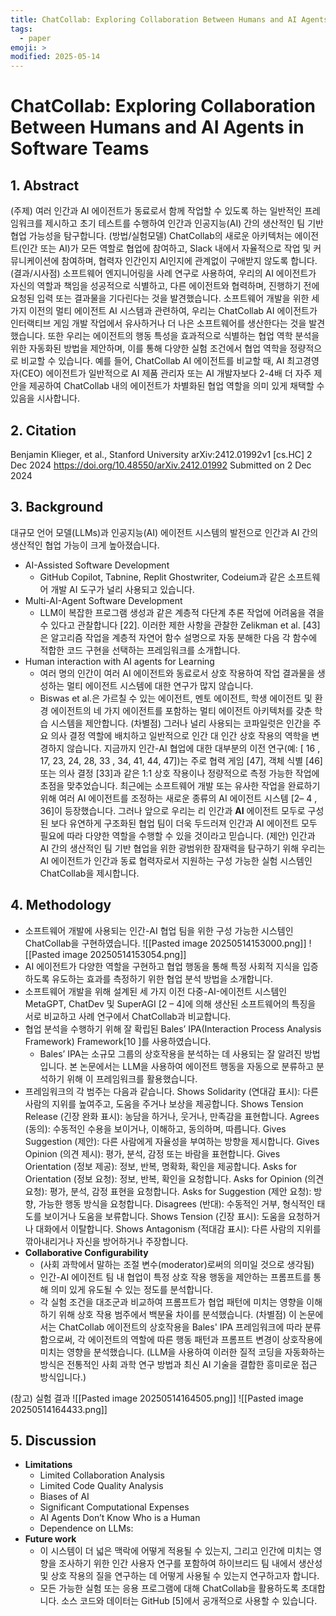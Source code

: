 ```yaml
---
title: ChatCollab: Exploring Collaboration Between Humans and AI Agents in Software Teams
tags:
  - paper
emoji: >
modified: 2025-05-14
---
```


# ChatCollab: Exploring Collaboration Between Humans and AI Agents in Software Teams

## 1. Abstract
(주제) 여러 인간과 AI 에이전트가 동료로서 함께 작업할 수 있도록 하는 일반적인 프레임워크를 제시하고 초기 테스트를 수행하여 인간과 인공지능(AI) 간의 생산적인 팀 기반 협업 가능성을 탐구합니다.
(방법/실험모델) ChatCollab의 새로운 아키텍처는 에이전트(인간 또는 AI)가 모든 역할로 협업에 참여하고, Slack 내에서 자율적으로 작업 및 커뮤니케이션에 참여하며, 협력자 인간인지 AI인지에 관계없이 구애받지 않도록 합니다.
(결과/시사점) 소프트웨어 엔지니어링을 사례 연구로 사용하여, 우리의 AI 에이전트가 자신의 역할과 책임을 성공적으로 식별하고, 다른 에이전트와 협력하며, 진행하기 전에 요청된 입력 또는 결과물을 기다린다는 것을 발견했습니다.
소프트웨어 개발을 위한 세 가지 이전의 멀티 에이전트 AI 시스템과 관련하여, 우리는 ChatCollab AI 에이전트가 인터랙티브 게임 개발 작업에서 유사하거나 더 나은 소프트웨어를 생산한다는 것을 발견했습니다.
또한 우리는 에이전트의 행동 특성을 효과적으로 식별하는 협업 역학 분석을 위한 자동화된 방법을 제안하며, 이를 통해 다양한 실험 조건에서 협업 역학을 정량적으로 비교할 수 있습니다.
예를 들어, ChatCollab AI 에이전트를 비교할 때, AI 최고경영자(CEO) 에이전트가 일반적으로 AI 제품 관리자 또는 AI 개발자보다 2-4배 더 자주 제안을 제공하여 ChatCollab 내의 에이전트가 차별화된 협업 역할을 의미 있게 채택할 수 있음을 시사합니다.
## 2. Citation
Benjamin Klieger, et al., Stanford University
arXiv:2412.01992v1 [cs.HC] 2 Dec 2024
https://doi.org/10.48550/arXiv.2412.01992
Submitted on 2 Dec 2024
## 3. Background
대규모 언어 모델(LLMs)과 인공지능(AI) 에이전트 시스템의 발전으로 인간과 AI 간의 생산적인 협업 가능이 크게 높아졌습니다.
- AI-Assisted Software Development
	- GitHub Copilot, Tabnine, Replit Ghostwriter, Codeium과 같은 소프트웨어 개발 AI 도구가 널리 사용되고 있습니다.
- Multi-AI-Agent Software Development
	- LLM이 복잡한 프로그램 생성과 같은 계층적 다단계 추론 작업에 어려움을 겪을 수 있다고 관찰합니다 [22]. 이러한 제한 사항을 관찰한 Zelikman et al. [43]은 알고리즘 작업을 계층적 자연어 함수 설명으로 자동 분해한 다음 각 함수에 적합한 코드 구현을 선택하는 프레임워크를 소개합니다.
- Human interaction with AI agents for Learning
	- 여러 명의 인간이 여러 AI 에이전트와 동료로서 상호 작용하여 작업 결과물을 생성하는 멀티 에이전트 시스템에 대한 연구가 많지 않습니다.
	- Biswas et al.은 가르칠 수 있는 에이전트, 멘토 에이전트, 학생 에이전트 및 환경 에이전트의 네 가지 에이전트를 포함하는 멀티 에이전트 아키텍처를 갖춘 학습 시스템을 제안합니다.
(차별점) 그러나 널리 사용되는 코파일럿은 인간을 주요 의사 결정 역할에 배치하고 일반적으로 인간 대 인간 상호 작용의 역학을 변경하지 않습니다.
지금까지 인간-AI 협업에 대한 대부분의 이전 연구(예: [ 16 , 17, 23, 24, 28, 33 , 34, 41, 44, 47])는 주로 협력 게임 [47], 객체 식별 [46] 또는 의사 결정 [33]과 같은 1:1 상호 작용이나 정량적으로 측정 가능한 작업에 초점을 맞추었습니다.
최근에는 소프트웨어 개발 또는 유사한 작업을 완료하기 위해 여러 AI 에이전트를 조정하는 새로운 종류의 AI 에이전트 시스템 [2– 4 , 36]이 등장했습니다. 그러나 앞으로 우리는 리 인간과 **AI** 에이전트 모두로 구성된 보다 유연하게 구조화된 협업 팀이 더욱 두드러져 인간과 AI 에이전트 모두 필요에 따라 다양한 역할을 수행할 수 있을 것이라고 믿습니다.
(제안) 인간과 AI 간의 생산적인 팀 기반 협업을 위한 광범위한 잠재력을 탐구하기 위해 우리는 AI 에이전트가 인간과 동료 협력자로서 지원하는 구성 가능한 실험 시스템인 ChatCollab을 제시합니다.
## 4. Methodology
- 소프트웨어 개발에 사용되는 인간-AI 협업 팀을 위한 구성 가능한 시스템인 ChatCollab을 구현하였습니다.
![[Pasted image 20250514153000.png]]
![[Pasted image 20250514153054.png]]
- AI 에이전트가 다양한 역할을 구현하고 협업 행동을 통해 특정 사회적 지식을 입증하도록 유도하는 효과를 측정하기 위한 협업 분석 방법을 소개합니다.
- 소프트웨어 개발을 위해 설계된 세 가지 이전 다중-AI-에이전트 시스템인 MetaGPT, ChatDev 및 SuperAGI [2 – 4]에 의해 생산된 소프트웨어의 특징을 서로 비교하고 사례 연구에서 ChatCollab과 비교합니다.
- 협업 분석을 수행하기 위해 잘 확립된 Bales’ IPA(Interaction Process Analysis Framework) Framework[10 ]를 사용하였습니다.
	- Bales’ IPA는 소규모 그룹의 상호작용을 분석하는 데 사용되는 잘 알려진 방법입니다. 본 논문에서는 LLM을 사용하여 에이전트 행동을 자동으로 분류하고 분석하기 위해 이 프레임워크를 활용했습니다.
- 프레임워크의 각 범주는 다음과 같습니다.
	Shows Solidarity (연대감 표시): 다른 사람의 지위를 높여주고, 도움을 주거나 보상을 제공합니다.
	Shows Tension Release (긴장 완화 표시): 농담을 하거나, 웃거나, 만족감을 표현합니다.
	Agrees (동의): 수동적인 수용을 보이거나, 이해하고, 동의하며, 따릅니다.
	Gives Suggestion (제안): 다른 사람에게 자율성을 부여하는 방향을 제시합니다.
	Gives Opinion (의견 제시): 평가, 분석, 감정 또는 바람을 표현합니다.
	Gives Orientation (정보 제공): 정보, 반복, 명확화, 확인을 제공합니다.
	Asks for Orientation (정보 요청): 정보, 반복, 확인을 요청합니다.
	Asks for Opinion (의견 요청): 평가, 분석, 감정 표현을 요청합니다.
	Asks for Suggestion (제안 요청): 방향, 가능한 행동 방식을 요청합니다.
	Disagrees (반대): 수동적인 거부, 형식적인 태도를 보이거나 도움을 보류합니다.
	Shows Tension (긴장 표시): 도움을 요청하거나 대화에서 이탈합니다.
	Shows Antagonism (적대감 표시): 다른 사람의 지위를 깎아내리거나 자신을 방어하거나 주장합니다.
- **Collaborative Configurability**
	- (사회 과학에서 말하는 조절 변수(moderator)로써의 의미일 것으로 생각됨)
	- 인간-AI 에이전트 팀 내 협업이 특정 상호 작용 행동을 제안하는 프롬프트를 통해 의미 있게 유도될 수 있는 정도를 분석합니다.
	- 각 실험 조건을 대조군과 비교하여 프롬프트가 협업 패턴에 미치는 영향을 이해하기 위해 상호 작용 범주에서 백분율 차이를 분석했습니다.
(차별점) 이 논문에서는 ChatCollab 에이전트의 상호작용을 Bales' IPA 프레임워크에 따라 분류함으로써, 각 에이전트의 역할에 따른 행동 패턴과 프롬프트 변경이 상호작용에 미치는 영향을 분석했습니다.
(LLM을 사용하여 이러한 질적 코딩을 자동화하는 방식은 전통적인 사회 과학 연구 방법과 최신 AI 기술을 결합한 흥미로운 접근 방식입니다.)

(참고) 실험 결과
![[Pasted image 20250514164505.png]]
![[Pasted image 20250514164433.png]]
## 5. Discussion
- **Limitations**
	- Limited Collaboration Analysis
	- Limited Code Quality Analysis
	- Biases of AI
	- Significant Computational Expenses
	- AI Agents Don’t Know Who is a Human
	- Dependence on LLMs:
- **Future work**
	- 이 시스템이 더 넓은 맥락에 어떻게 적용될 수 있는지, 그리고 인간에 미치는 영향을 조사하기 위한 인간 사용자 연구를 포함하여 하이브리드 팀 내에서 생산성 및 상호 작용의 질을 연구하는 데 어떻게 사용될 수 있는지 연구하고자 합니다.
	- 모든 가능한 실험 또는 응용 프로그램에 대해 ChatCollab을 활용하도록 초대합니다. 소스 코드와 데이터는 GitHub [5]에서 공개적으로 사용할 수 있습니다.
